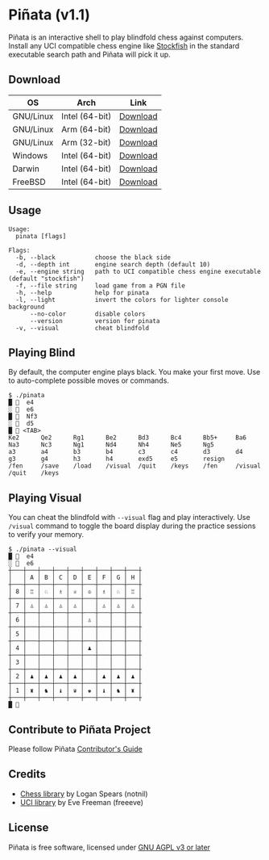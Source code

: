 # Piñata (v1.1)
Piñata is an interactive shell to play blindfold chess against computers. Install any UCI compatible chess engine like [Stockfish](https://stockfishchess.org/download/) in the standard executable search path and Piñata will pick it up.

## Download
| OS         | Arch           | Link                                                                                                   |
| ---------- | --------       | ------                                                                                                 |
| GNU/Linux  | Intel (64-bit) | [Download](https://github.com/abperiasamy/pinata/releases/download/v1.2/pinata_1.2_darwin_x64.tar.gz)   |
| GNU/Linux  | Arm (64-bit)   | [Download](https://github.com/abperiasamy/pinata/releases/download/v1.2/pinata_1.2_linux_a64.tar.gz)   |
| GNU/Linux  | Arm (32-bit)   | [Download](https://github.com/abperiasamy/pinata/releases/download/v1.2/pinata_1.2_linux_a32v7.tar.gz) |
| Windows    | Intel (64-bit) | [Download](https://github.com/abperiasamy/pinata/releases/download/v1.2/pinata_1.2_windows_x64.zip)    |
| Darwin     | Intel (64-bit) | [Download](https://github.com/abperiasamy/pinata/releases/download/v1.2/pinata_1.2_darwin_x64.tar.gz)  |
| FreeBSD    | Intel (64-bit) | [Download](https://github.com/abperiasamy/pinata/releases/download/v1.2/pinata_1.2_freebsd_x64.tar.gz) |

## Usage
```
Usage:
  pinata [flags]

Flags:
  -b, --black           choose the black side
  -d, --depth int       engine search depth (default 10)
  -e, --engine string   path to UCI compatible chess engine executable (default "stockfish")
  -f, --file string     load game from a PGN file
  -h, --help            help for pinata
  -l, --light           invert the colors for lighter console background
      --no-color        disable colors
      --version         version for pinata
  -v, --visual          cheat blindfold
```

## Playing Blind
By default, the computer engine plays black. You make your first move. Use <TAB> to auto-complete possible moves or commands.
```
$ ./pinata 
█ 🙇  e4
░ 🤖  e6
█ 🙇  Nf3 
░ 🤖  d5
█ 🙇 <TAB>
Ke2      Qe2      Rg1      Be2      Bd3      Bc4      Bb5+     Ba6      Na3      Nc3      Ng1      Nd4      Nh4      Ne5      Ng5      
a3       a4       b3       b4       c3       c4       d3       d4       g3       g4       h3       h4       exd5     e5       resign   
/fen     /save    /load    /visual  /quit    /keys    /fen     /visual  /quit    /keys
```
## Playing Visual
You can cheat the blindfold with `--visual` flag and play interactively. Use `/visual` command to toggle the board display during the practice sessions to verify your memory.
```
$ ./pinata --visual
█ 🙇  e4
░ 🤖  e6
┼───┼───┼───┼───┼───┼───┼───┼───┼───┼
│   │ A │ B │ C │ D │ E │ F │ G │ H │
┼───┼───┼───┼───┼───┼───┼───┼───┼───┼
│ 8 │ ♖ │ ♘ │ ♗ │ ♕ │ ♔ │ ♗ │ ♘ │ ♖ │
┼───┼───┼───┼───┼───┼───┼───┼───┼───┼
│ 7 │ ♙ │ ♙ │ ♙ │ ♙ │   │ ♙ │ ♙ │ ♙ │
┼───┼───┼───┼───┼───┼───┼───┼───┼───┼
│ 6 │   │   │   │   │ ♙ │   │   │   │
┼───┼───┼───┼───┼───┼───┼───┼───┼───┼
│ 5 │   │   │   │   │   │   │   │   │
┼───┼───┼───┼───┼───┼───┼───┼───┼───┼
│ 4 │   │   │   │   │ ♟ │   │   │   │
┼───┼───┼───┼───┼───┼───┼───┼───┼───┼
│ 3 │   │   │   │   │   │   │   │   │
┼───┼───┼───┼───┼───┼───┼───┼───┼───┼
│ 2 │ ♟ │ ♟ │ ♟ │ ♟ │   │ ♟ │ ♟ │ ♟ │
┼───┼───┼───┼───┼───┼───┼───┼───┼───┼
│ 1 │ ♜ │ ♞ │ ♝ │ ♛ │ ♚ │ ♝ │ ♞ │ ♜ │
┼───┼───┼───┼───┼───┼───┼───┼───┼───┼
█ 🙇
```
## Contribute to Piñata Project
Please follow Piñata [Contributor's Guide](https://github.com/abperiasamy/pinata/blob/master/code_of_conduct.md)

## Credits
- [Chess library](https://github.com/notnil/chess) by Logan Spears (notnil)
- [UCI library](https://github.com/freeeve/uci) by Eve Freeman (freeeve)

## License
Piñata is free software, licensed under [GNU AGPL v3 or later](https://github.com/abperiasamy/pinata/blob/master/LICENSE)
